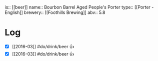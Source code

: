 is:: [[beer]]
name:: Bourbon Barrel Aged People's Porter
type:: [[Porter - English]]
brewery:: [[Foothills Brewing]]
abv:: 5.8

# Log
- [x] [[2016-03]] #do/drink/beer 👍
- [x] [[2016-03]] #do/drink/beer 👍
